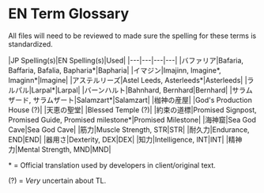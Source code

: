 # EN Term Glossary
All files will need to be reviewed to made sure the spelling for these terms is standardized.

|JP Spelling(s)|EN Spelling(s)|Used|
|---|---|---|---|
|バファリア|Bafaria, Baffaria, Bafalia, Bapharia*|Bapharia|
|イマジン|Imajinn, Imagine*, Imaginn*|Imagine|
|アステルリーズ|Astel Leeds, Asterleeds*|Asterleeds|
|ラルパル|Larpal*|Larpal|
|バーンハルト|Bahnhard, Bernhard|Bernhard|
|サラムザード, サラムザート|Salamzart*|Salamzart|
|枷神の産屋| |God's Production House (?)|
|天恵の聖堂| |Blessed Temple (?)|
|約束の道標|Promised Signpost, Promised Guide, Promised milestone*|Promised Milestone|
|海神窟|Sea God Cave|Sea God Cave|
|筋力|Muscle Strength, STR|STR|
|耐久力|Endurance, END|END|
|器用さ|Dexterity, DEX|DEX|
|知力|Intelligence, INT|INT|
|精神力|Mental Strength, MND|MND|




\* = Official translation used by developers in client/original text. 


(?) = _Very_ uncertain about TL.